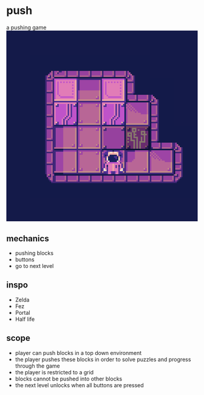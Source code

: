 # push
a pushing game
![gameplay image](img.PNG)
## mechanics
  * pushing blocks
  * buttons
  * go to next level
## inspo
  * Zelda
  * Fez
  * Portal
  * Half life
## scope
  * player can push blocks in a top down environment
  * the player pushes these blocks in order to solve puzzles and progress through the game
  * the player is restricted to a grid
  * blocks cannot be pushed into other blocks
  * the next level unlocks when all buttons are pressed
 
